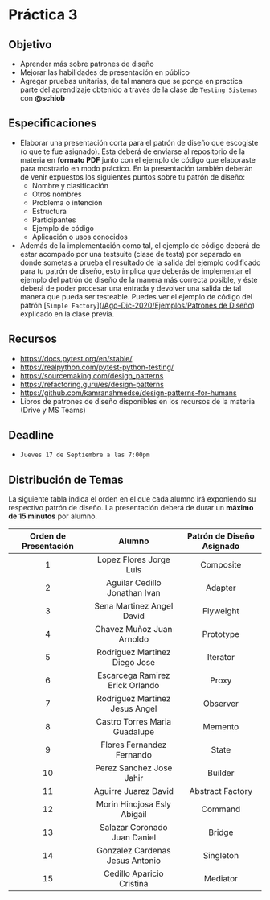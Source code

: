 # Práctica 3

## Objetivo

* Aprender más sobre patrones de diseño
* Mejorar las habilidades de presentación en público
* Agregar pruebas unitarias, de tal manera que se ponga en practica parte del aprendizaje obtenido a través de la clase de `Testing Sistemas` con **@schiob**

## Especificaciones

* Elaborar una presentación corta para el patrón de diseño que escogiste (o que te fue asignado). Esta deberá de enviarse al repositorio de la materia en **formato PDF** junto con el ejemplo de código que elaboraste para mostrarlo en modo práctico. En la presentación también deberán de venir expuestos los siguientes puntos sobre tu patrón de diseño:
  * Nombre y clasificación
  * Otros nombres
  * Problema o intención
  * Estructura
  * Participantes
  * Ejemplo de código
  * Aplicación o usos conocidos
* Además de la implementación como tal, el ejemplo de código deberá de estar acompado por una testsuite (clase de tests) por separado en donde sometas a prueba el resultado de la salida del ejemplo codificado para tu patrón de diseño, esto implica que deberás de implementar el ejemplo del patrón de diseño de la manera más correcta posible, y éste deberá de poder procesar una entrada y devolver una salida de tal manera que pueda ser testeable. Puedes ver el ejemplo de código del patrón [`Simple Factory`]([/Ago-Dic-2020/Ejemplos/Patrones de Diseño](https://github.com/AnhellO/DAS_Sistemas/tree/development/Ago-Dic-2020/Ejemplos/Patrones%20de%20Diseño/simple_factory.py)) explicado en la clase previa.

## Recursos

* <https://docs.pytest.org/en/stable/>
* <https://realpython.com/pytest-python-testing/>
* <https://sourcemaking.com/design_patterns>
* <https://refactoring.guru/es/design-patterns>
* <https://github.com/kamranahmedse/design-patterns-for-humans>
* Libros de patrones de diseño disponibles en los recursos de la materia (Drive y MS Teams)

## Deadline

* `Jueves 17 de Septiembre a las 7:00pm`

## Distribución de Temas

La siguiente tabla indica el orden en el que cada alumno irá exponiendo su respectivo patrón de diseño. La presentación deberá de durar un **máximo de 15 minutos** por alumno.

| Orden de Presentación | Alumno | Patrón de Diseño Asignado |
| :--: | :--: | :--: |
| 1 | Lopez Flores Jorge Luis | Composite |
| 2 | Aguilar Cedillo Jonathan Ivan | Adapter |
| 3 | Sena Martinez Angel David | Flyweight |
| 4 | Chavez Muñoz Juan Arnoldo | Prototype |
| 5 | Rodriguez Martinez Diego Jose | Iterator |
| 6 | Escarcega Ramirez Erick Orlando | Proxy |
| 7 | Rodriguez Martinez Jesus Angel | Observer |
| 8 | Castro Torres Maria Guadalupe | Memento |
| 9 | Flores Fernandez Fernando | State |
| 10 | Perez Sanchez Jose Jahir | Builder |
| 11 | Aguirre Juarez David | Abstract Factory |
| 12 | Morin Hinojosa Esly Abigail | Command |
| 13 | Salazar Coronado Juan Daniel | Bridge |
| 14 | Gonzalez Cardenas Jesus Antonio | Singleton |
| 15 | Cedillo Aparicio Cristina | Mediator |